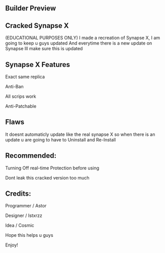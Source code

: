 Builder Preview
---------------
Cracked Synapse X
------------
(EDUCATIONAL PURPOSES ONLY)
I made a recreation of Synapse X, I am going to keep u guys updated
And everytime there is a new update on Synapse Ill make sure this is updated

Synapse X Features
---------------
Exact same replica 

Anti-Ban

All scrips work

Anti-Patchable


Flaws
---------------
It doesnt automaticly update like the real synapse X so when there is an update u are going to have to Uninstall and Re-Install


Recommended:
---------------
Turning Off real-time Protection before using

Dont leak this cracked version too much


Credits:
---------------

Programmer / Astor

Designer / Istxrzz

Idea / Cosmic



Hope this helps u guys

Enjoy!

